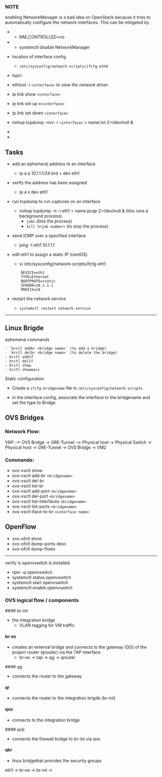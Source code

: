 ### NOTE

enabling NetworkManager is a bad idea on  OpenStack because it tries to automatically configure the network interfaces.
This can be mitigated by

- - NM_CONTROLLED=no
- - systemctl disable NetworkManager

- location of interface config
    - `/etc/sysconfig/network-scripts/ifcfg-eth0`




- lspci 
- ethtool -i `<interface>`  _to view the network driver_
- ip link show `<interface>`
- ip link set up x`<interface>`
- ip link set down `<interface>`
- nohup tcpdump -nvv -i `<interface>` > name.txt 2>/dev/null &
- 
- 

## Tasks
- add an ephemeral address to an interface
    - ip a a 10.1.1.1/24 brd + dev eth1
- verify the address has been assigned
    - ip a s dev eth1
- run tcpdump to run captures on an interface
    - nohup tcpdump -n -i eth1 > name.pcap 2>/dev/null &  (this runs a background process)
        - `jobs` (lists the process)
        - `kill %<job number>` (to stop the process)

-  send ICMP over a specified interface
    - ping -I eth1 10.1.1.1

- edit eth1 to assign a static IP (centOS)
    - vi /etc/sysconfig/network-scripts/ifcfg-eth1
    ```
        DEVICE=eth1
        TYPE=Ethernet
        BOOTPROTO=static
        IPADDR=10.1.1.1
        PREFIX=24
    ```
- restart the network service
    - `systemctl restart network.service`
---

## Linux Brigde

ephemeral commands

    - `brctl addbr <bridge name>` (to add a bridge)
    - `brctl delbr <bridge name>` (to delete the bridge)
    - brctl addif 
    - brctl delif
    - brctl show
    - brctl showmacs

 
Static configuration

- Create a `ifcfg-bridgename` file in `/etc/sysconfig/network-scripts`

- in the interface config, associate the interface to the bridgename and set the type to Bridge.
    

## OVS Bridges

### Network Flow:

VM1 --> OVS Bridge -> GRE-Tunnel --> Physical host -> Physical Switch -> Physical host -> GRE-Tunnel -> OVS Bridge -> VM2 

### Commands:

- ovs-vsctl show
- ovs-vsctl add-br `<bridgename>`
- ovs-vsctl del-br
- ovs-vsctl list-br
- ovs-vsctl add-port `<bridgename>`
- ovs-vsctl del-port `<bridgename>`
- ovs-vsctl list-interfaces `<bridgename>`
- ovs-vsctl list-ports `<bridgename>`
- ovs-vsctl iface-to-br `<interface name>`

## OpenFlow

- ovs-ofctl show
- ovs-ofctl dump-ports-desc
- ovs-ofctl dump-flows

---

verify is openvswitch is installed

- rpm -q openvswitch
- systemctl status openvswitch
- systemctl start openvswitch
- systemctl enable openvswitch


### OVS logical flow / components
#### br-int    

- the integration bridge
    - VLAN tagging for VM traffic
  
#### br-ex

- creates an external bridge and connects to the gateway (QG) of the project router (qrouter) via the TAP interface
    - br-ex -> tap -> qg -> qrouter

#### qg
- connects the router to the gateway

#### qr 
- connects the router to the integration brigde (br-int)
#### qvo 
- connects to the integration bridge

#### qvb
- connects the firewall bridge to br-int via qvo

#### qbr
- linux bridgethat provides the security groups


eth1 -> br-ex -> br-int -> 